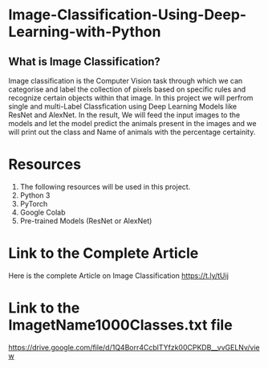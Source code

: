 # Image-Classification-Using-Deep-Learning-with-Python

## What is Image Classification?
Image classification is the Computer Vision task through which we can categorise and label the collection of pixels based on specific rules and recognize certain objects within that image.
In this project we will perfrom single and multi-Label Classfication using Deep Learning Models like ResNet and AlexNet. In the result, We will feed the input images to the models and let the model predict the animals present in the images and we will print out the class and Name of animals with the percentage certainity. 

# Resources
1. The following resources will be used in this project.
2. Python 3
3. PyTorch
4. Google Colab
5. Pre-trained Models (ResNet or AlexNet)

# Link to the Complete Article 
Here is the complete Article on Image Classification
https://t.ly/tUij
# Link to the ImagetName1000Classes.txt file
https://drive.google.com/file/d/1Q4Borr4CcblTYfzk00CPKDB__vvGELNv/view

